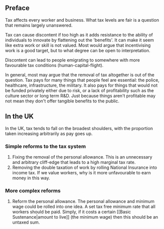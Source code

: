 ## Preface
Tax affects every worker and business. What tax levels are fair is a question that remains largely unanswered.

Tax can cause discontent if too high as it adds resistance to the ability of individuals to innovate by flattening out the 'benefits'. It can make it seem like extra work or skill is not valued. Most would argue that incentivising work is a good target, but to what degree can be open to interpretation.

Discontent can lead to people emigrating to somewhere with more favourable tax conditions (human-capital-flight).

In general, most may argue that the removal of tax altogether is out of the question. Tax pays for many things that people feel are essential: the police, healthcare, infrastructure, the military. It also pays for things that would not be funded privately either due to risk, or a lack of profitability such as the culture sector or long term R&D. Just because things aren't profitable may not mean they don't offer tangible benefits to the public.
## In the UK
In the UK, tax tends to fall on the broadest shoulders, with the proportion taken increasing arbitrarily as pay goes up. 
### Simple reforms to the tax system
1. Fixing the removal of the personal allowance. This is an unnecessary and arbitrary cliff-edge that leads to a high marginal tax rate.
2. Removing the double taxation of work by rolling National Insurance into income tax. If we value workers, why is it more unfavourable to earn money in this way.
### More complex reforms
1. Reform the personal allowance. The personal allowance and minimum wage could be rolled into one idea. A set tax free minimum rate that all workers should be paid. Simply, if it costs a certain [[Basic Sustenance|amount to live]] (the minimum wage) then this should be an untaxed sum.

